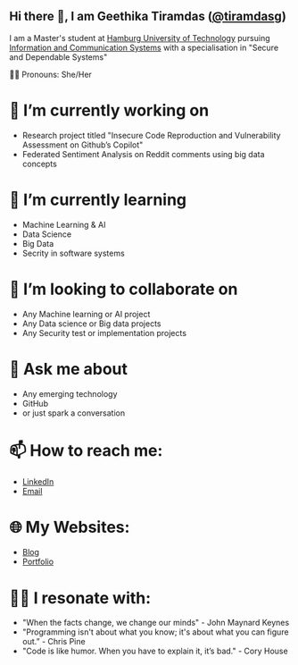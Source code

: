 ## Hi there 👋, I am Geethika Tiramdas ([@tiramdasg](https://github.com/tiramdasg))

I am a Master's student at [Hamburg University of Technology](https://www.tuhh.de/tuhh/en/startpage) pursuing [Information and Communication Systems](https://www.tuhh.de/tuhh/en/studying/before-studying/degree-courses/international-study-programs/information-and-communication-systems) with a specialisation in "Secure and Dependable Systems"

👩‍💻 Pronouns:
She/Her

# 🔭 I’m currently working on
- Research project titled "Insecure Code Reproduction and Vulnerability Assessment on Github’s Copilot"
- Federated Sentiment Analysis on Reddit comments using big data concepts

# 🌱 I’m currently learning
- Machine Learning & AI
- Data Science
- Big Data
- Secrity in software systems
  
# 👯 I’m looking to collaborate on
- Any Machine learning or AI project
- Any Data science or Big data projects
- Any Security test or implementation projects

# 💬 Ask me about
- Any emerging technology
- GitHub
- or just spark a conversation

# 📫 How to reach me:
- <a href="https://www.linkedin.com/in/geethika-tiramdas" target="_blank">LinkedIn</a>
- <a href="geethika.tiramdas@gmail.com" target="_blank">Email</a>

# 🌐 My Websites:
- <a href="https://www.betweentheverses.in/" target="_blank">Blog</a>
- <a href="https://tiramdasg.github.io/" target="_blank">Portfolio</a>

# 🌅💭 I resonate with:
- "When the facts change, we change our minds" - John Maynard Keynes
- "Programming isn't about what you know; it's about what you can figure out.” - Chris Pine
- "Code is like humor. When you have to explain it, it’s bad." - Cory House
